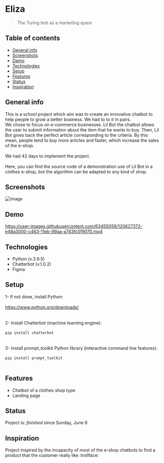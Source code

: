 # Eliza
> The Turing test as a marketing quest

## Table of contents
* [General info](#general-info)
* [Screenshots](#screenshots)
* [Demo](#demo)
* [Technologies](#technologies)
* [Setup](#setup)
* [Features](#features)
* [Status](#status)
* [Inspiration](#inspiration)

## General info
This is a school project which aim was to create an innovative chatbot to help people to grow a better business. We had to to it in pairs.
<br>We chose to focus on e-commerce businesses. Lil Bot the chatbot allows the user to submit information about the item that he wants to buy. Then, Lil Bot gives back the perfect article corresponding to the criteria. By this mean, people tend to buy more articles and faster, which increase the sales of the e-shop.
<br><br>We had 42 days to implement the project.
<br><br>Here, you can find the source code of a demonstration use of Lil Bot in a clothes e-shop, but the algorithm can be adapted to any kind of shop.

## Screenshots
![image](https://user-images.githubusercontent.com/63455059/120621081-de915080-c45d-11eb-9b8c-1caa7028fb0b.png)

## Demo

https://user-images.githubusercontent.com/63455059/120627372-e48a3000-c463-11eb-99aa-a743fc5f9070.mp4

## Technologies
* Python (v.3.9.5)
* Chatterbot (v.1.0.2)
* Figma

## Setup
1- If not done, install Python:
<br><br>
https://www.python.org/downloads/
<br><br><br>
2- Install Chatterbot (machine learning engine):
<br><br>
`pip install chatterbot`
<br><br><br>
3- Install prompt_toolkit Python library (interactive command line features):
<br><br>
`pip install prompt_toolkit`
<br><br>

## Features
* Chatbot of a clothes shop type
* Landing page

## Status
Project is: _finished_ since Sunday, June 6

## Inspiration
Project inspired by the incapacity of most of the e-shop chatbots to find a product that the customer really like :trollface:
